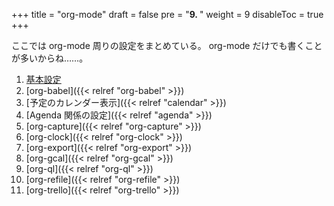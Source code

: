 +++
title = "org-mode"
draft = false
pre = "<b>9. </b>"
weight = 9
disableToc = true
+++

ここでは org-mode 周りの設定をまとめている。
org-mode だけでも書くことが多いからね……。

1.  [基本設定](basics/.org)
2.  [org-babel]({{< relref "org-babel" >}})
3.  [予定のカレンダー表示]({{< relref "calendar" >}})
4.  [Agenda 関係の設定]({{< relref "agenda" >}})
5.  [org-capture]({{< relref "org-capture" >}})
6.  [org-clock]({{< relref "org-clock" >}})
7.  [org-export]({{< relref "org-export" >}})
8.  [org-gcal]({{< relref "org-gcal" >}})
9.  [org-ql]({{< relref "org-ql" >}})
10. [org-refile]({{< relref "org-refile" >}})
11. [org-trello]({{< relref "org-trello" >}})
